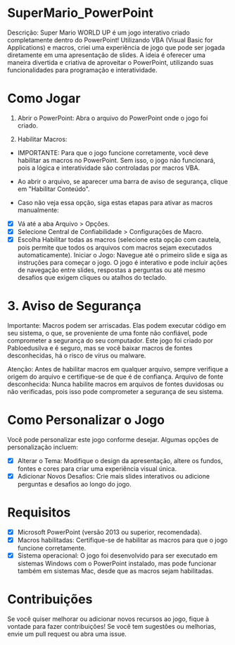 # SuperMario_PowerPoint
Descrição: Super Mario WORLD UP é um jogo interativo criado completamente dentro do PowerPoint! Utilizando VBA (Visual Basic for Applications) e macros, criei uma experiência de jogo que pode ser jogada diretamente em uma apresentação de slides. A ideia é oferecer uma maneira divertida e criativa de aproveitar o PowerPoint, utilizando suas funcionalidades para programação e interatividade.

# Como Jogar

1. Abrir o PowerPoint: Abra o arquivo do PowerPoint onde o jogo foi criado.

2. Habilitar Macros:

* IMPORTANTE: Para que o jogo funcione corretamente, você deve habilitar as macros no PowerPoint. Sem isso, o jogo não funcionará, pois a lógica e interatividade são controladas por macros VBA.

* Ao abrir o arquivo, se aparecer uma barra de aviso de segurança, clique em "Habilitar Conteúdo".

* Caso não veja essa opção, siga estas etapas para ativar as macros manualmente:
- [x] Vá até a aba Arquivo > Opções.
- [x] Selecione Central de Confiabilidade > Configurações de Macro.
- [x] Escolha Habilitar todas as macros (selecione esta opção com cautela, pois permite que todos os arquivos com macros sejam executados automaticamente).
Iniciar o Jogo: Navegue até o primeiro slide e siga as instruções para começar o jogo. O jogo é interativo e pode incluir ações de navegação entre slides, respostas a perguntas ou até mesmo desafios que exigem cliques ou atalhos do teclado.

# 3. Aviso de Segurança
Importante: Macros podem ser arriscadas. Elas podem executar código em seu sistema, o que, se proveniente de uma fonte não confiável, pode comprometer a segurança do seu computador. Este jogo foi criado por Pabloedusilva e é seguro, mas se você baixar macros de fontes desconhecidas, há o risco de vírus ou malware.

Atenção: Antes de habilitar macros em qualquer arquivo, sempre verifique a origem do arquivo e certifique-se de que é de confiança.
Arquivo de fonte desconhecida: Nunca habilite macros em arquivos de fontes duvidosas ou não verificadas, pois isso pode comprometer a segurança de seu sistema.


# Como Personalizar o Jogo
Você pode personalizar este jogo conforme desejar. Algumas opções de personalização incluem:

- [x] Alterar o Tema: Modifique o design da apresentação, altere os fundos, fontes e cores para criar uma experiência visual única.
- [x] Adicionar Novos Desafios: Crie mais slides interativos ou adicione perguntas e desafios ao longo do jogo.

# Requisitos
- [x] Microsoft PowerPoint (versão 2013 ou superior, recomendada).
- [x] Macros habilitadas: Certifique-se de habilitar as macros para que o jogo funcione corretamente.
- [x] Sistema operacional: O jogo foi desenvolvido para ser executado em sistemas Windows com o PowerPoint instalado, mas pode funcionar também em sistemas Mac, desde que as macros sejam habilitadas.

# Contribuições
Se você quiser melhorar ou adicionar novos recursos ao jogo, fique à vontade para fazer contribuições! Se você tem sugestões ou melhorias, envie um pull request ou abra uma issue.
